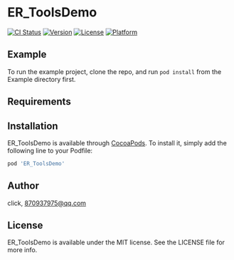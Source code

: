 # ER_ToolsDemo

[![CI Status](https://img.shields.io/travis/click/ER_ToolsDemo.svg?style=flat)](https://travis-ci.org/click/ER_ToolsDemo)
[![Version](https://img.shields.io/cocoapods/v/ER_ToolsDemo.svg?style=flat)](https://cocoapods.org/pods/ER_ToolsDemo)
[![License](https://img.shields.io/cocoapods/l/ER_ToolsDemo.svg?style=flat)](https://cocoapods.org/pods/ER_ToolsDemo)
[![Platform](https://img.shields.io/cocoapods/p/ER_ToolsDemo.svg?style=flat)](https://cocoapods.org/pods/ER_ToolsDemo)

## Example

To run the example project, clone the repo, and run `pod install` from the Example directory first.

## Requirements

## Installation

ER_ToolsDemo is available through [CocoaPods](https://cocoapods.org). To install
it, simply add the following line to your Podfile:

```ruby
pod 'ER_ToolsDemo'
```

## Author

click, 870937975@qq.com

## License

ER_ToolsDemo is available under the MIT license. See the LICENSE file for more info.
